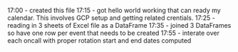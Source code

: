 17:00 - created this file
17:15 - got hello world working that can ready my calendar.  This involves GCP setup and getting related crentials.
17:25 - reading in 3 sheets of Excel file as a DataFrame
17:35 - joined 3 DataFrames so have one row per event that needs to be created
17:55 - interate over each oncall with proper rotation start and end dates computed